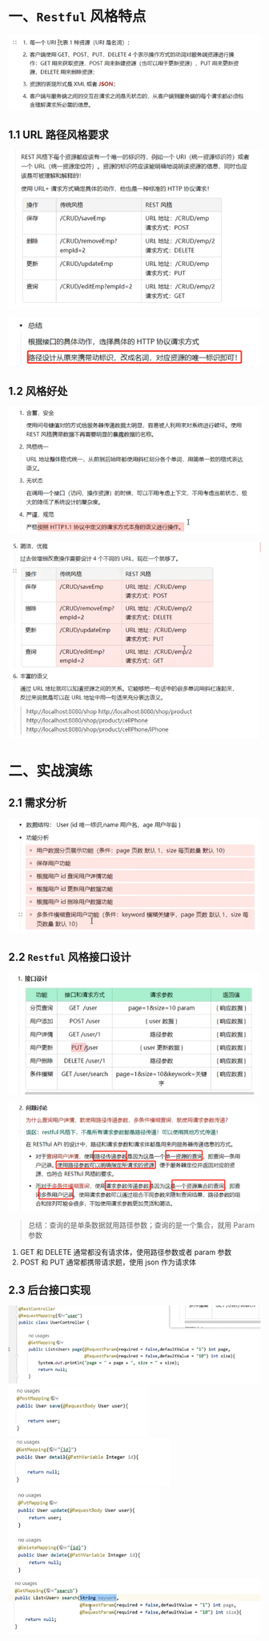 # 一、`Restful` 风格特点

![image-20240623134211916](06.restful风格.assets/image-20240623134211916.png)

## 1.1 URL 路径风格要求

![image-20240623134307624](06.restful风格.assets/image-20240623134307624.png)

![image-20240623134354248](06.restful风格.assets/image-20240623134354248.png)

## 1.2 风格好处

![image-20240623134434003](06.restful风格.assets/image-20240623134434003.png)

![image-20240623134451050](06.restful风格.assets/image-20240623134451050.png)

# 二、实战演练

## 2.1 需求分析

![image-20240623134557451](06.restful风格.assets/image-20240623134557451.png)

## 2.2 `Restful` 风格接口设计

![image-20240623134618639](06.restful风格.assets/image-20240623134618639.png)

![image-20240623134742673](06.restful风格.assets/image-20240623134742673.png)

> 总结：查询的是单条数据就用路径参数；查询的是一个集合，就用 Param 参数

1. GET 和 DELETE 通常都没有请求体，使用路径参数或者 param 参数
2. POST 和 PUT 通常都携带请求题，使用 json 作为请求体

## 2.3 后台接口实现

<img src="06.restful风格.assets/image-20240623135023141.png" alt="image-20240623135023141" style="zoom:67%;" />

<img src="06.restful风格.assets/image-20240623135035023.png" alt="image-20240623135035023" style="zoom:67%;" />

<img src="06.restful风格.assets/image-20240623135053611.png" alt="image-20240623135053611" style="zoom:67%;" />

<img src="06.restful风格.assets/image-20240623135109876.png" alt="image-20240623135109876" style="zoom:67%;" />

<img src="06.restful风格.assets/image-20240623135128327.png" alt="image-20240623135128327" style="zoom:67%;" />
